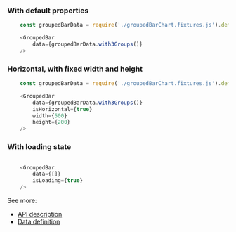 ### With default properties
```js
    const groupedBarData = require('./groupedBarChart.fixtures.js').default;

    <GroupedBar
        data={groupedBarData.with3Groups()}
    />
```

### Horizontal, with fixed width and height
```js
    const groupedBarData = require('./groupedBarChart.fixtures.js').default;

    <GroupedBar
        data={groupedBarData.with3Groups()}
        isHorizontal={true}
        width={500}
        height={200}
    />
```

### With loading state
```js

    <GroupedBar
        data={[]}
        isLoading={true}
    />
```

See more:
* [API description][APILink]
* [Data definition][DataLink]



[APILink]: http://britecharts.github.io/britecharts/module-Grouped-bar.html
[DataLink]: http://britecharts.github.io/britecharts/global.html#GroupedBarChartData__anchor